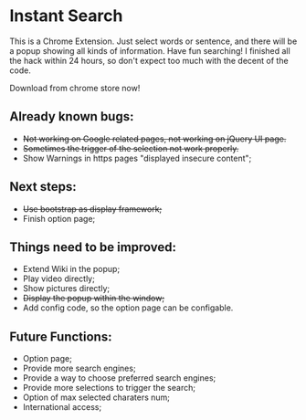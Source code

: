 Instant Search
===================
This is a Chrome Extension. Just select words or sentence, and there will be a popup showing all kinds of information. Have fun searching!
I finished all the hack within 24 hours, so don't expect too much with the decent of the code.

Download from chrome store now!

Already known bugs:
--------------------
* ~~Not working on Google related pages, not working on jQuery UI page.~~
* ~~Sometimes the trigger of the selection not work properly.~~
* Show Warnings in https pages "displayed insecure content";

Next steps:
-----------------
* ~~Use bootstrap as display framework;~~
* Finish option page;

Things need to be improved:
------------------
* Extend Wiki in the popup;
* Play video directly;
* Show pictures directly;
* ~~Display the popup within the window;~~
* Add config code, so the option page can be configable.

Future Functions:
---------------
* Option page;
* Provide more search engines;
* Provide a way to choose preferred search engines;
* Provide more selections to trigger the search;
* Option of max selected charaters num;
* International access;
